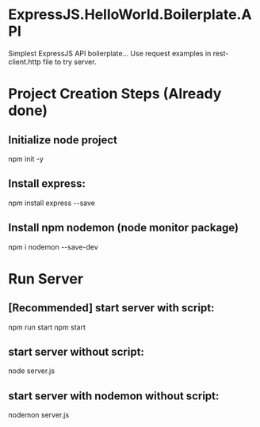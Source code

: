 # ExpressJS.HelloWorld.Boilerplate.API
Simplest ExpressJS API boilerplate...
Use request examples in rest-client.http file to try server.

# Project Creation Steps (Already done)

## Initialize node project
npm init -y

## Install express:
npm install express --save

## Install npm nodemon (node monitor package)
npm i nodemon --save-dev

# Run Server

## [Recommended] start server with script:
npm run start 
npm start

## start server without script:
node server.js

## start server with nodemon without script:
nodemon server.js

